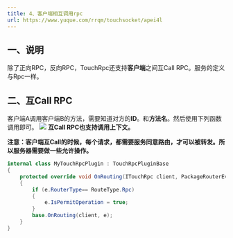 ```yaml
---
title: 4、客户端相互调用rpc
url: https://www.yuque.com/rrqm/touchsocket/apei4l
---
```


<a name="MY0r2"></a>

## 一、说明

除了正向RPC，反向RPC，TouchRpc还支持**客户端**之间互Call RPC。服务的定义与Rpc一样。 <a name="bU1Ar"></a>

## 二、互Call RPC

客户端A调用客户端B的方法，需要知道对方的**ID**。和**方法名**。然后使用下列函数调用即可。
![](..\\..\assets\apei4l\1649305598912-0d4781a5-39b8-4e87-a61e-433b4f60e86e.png)
**互Call RPC也支持调用上下文。**

**注意：客户端互Call的时候，每个请求，都需要服务同意路由，才可以被转发。所以服务器需要做一些允许操作。**

```csharp
internal class MyTouchRpcPlugin : TouchRpcPluginBase
{
    protected override void OnRouting(ITouchRpc client, PackageRouterEventArgs e)
    {
        if (e.RouterType== RouteType.Rpc)
        {
            e.IsPermitOperation = true;
        }
        base.OnRouting(client, e);
    }
}
```
